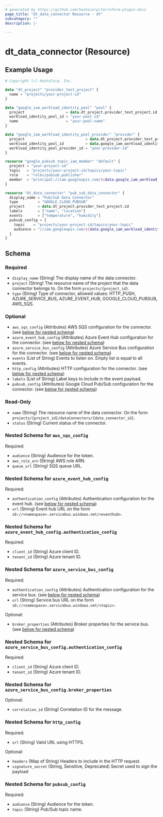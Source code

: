 ```yaml
---
# generated by https://github.com/hashicorp/terraform-plugin-docs
page_title: "dt_data_connector Resource - dt"
subcategory: ""
description: |-
  
---
```


# dt_data_connector (Resource)



## Example Usage

```terraform
# Copyright (c) HashiCorp, Inc.

data "dt_project" "provider_test_project" {
  name = "projects/your-project-id"
}

data "google_iam_workload_identity_pool" "pool" {
  project                   = data.dt_project.provider_test_project.id
  workload_identity_pool_id = "your-pool-id"
  name                      = "your-pool-name"
}

data "google_iam_workload_identity_pool_provider" "provider" {
  project                            = data.dt_project.provider_test_project.id
  workload_identity_pool_id          = data.google_iam_workload_identity_pool.pool.workload_identity_pool_id
  workload_identity_pool_provider_id = "your-provider-id"
}

resource "google_pubsub_topic_iam_member" "default" {
  project = "your-project-id"
  topic   = "projects/your-project-id/topics/your-topic"
  role    = "roles/pubsub.publisher"
  member  = "principal://iam.googleapis.com/${data.google_iam_workload_identity_pool.pool.name}/subject/your-dt-org-id"
}

resource "dt_data_connector" "pub_sub_data_connector" {
  display_name = "Pub/Sub Data Connector"
  type         = "GOOGLE_CLOUD_PUBSUB"
  project      = data.dt_project.provider_test_project.id
  labels       = ["name", "location"]
  events       = ["temperature", "humidity"]
  pubsub_config = {
    topic    = "projects/your-project-id/topics/your-topic"
    audience = "//iam.googleapis.com/${data.google_iam_workload_identity_pool_provider.provider.name}"
  }
}
```

<!-- schema generated by tfplugindocs -->
## Schema

### Required

- `display_name` (String) The display name of the data connector.
- `project` (String) The resource name of the project that the data connector belongs to. On the form `projects/{project_id}`.
- `type` (String) Type of connector, allowed values: HTTP_PUSH, AZURE_SERVICE_BUS, AZURE_EVENT_HUB, GOOGLE_CLOUD_PUBSUB, AWS_SQS.

### Optional

- `aws_sqs_config` (Attributes) AWS SQS configuration for the connector. (see [below for nested schema](#nestedatt--aws_sqs_config))
- `azure_event_hub_config` (Attributes) Azure Event Hub configuration for the connector. (see [below for nested schema](#nestedatt--azure_event_hub_config))
- `azure_service_bus_config` (Attributes) Azure Service Bus configuration for the connector. (see [below for nested schema](#nestedatt--azure_service_bus_config))
- `events` (List of String) Events to listen on. Empty list is equal to all events.
- `http_config` (Attributes) HTTP configuration for the connector. (see [below for nested schema](#nestedatt--http_config))
- `labels` (List of String) Label keys to include in the event payload.
- `pubsub_config` (Attributes) Google Cloud Pub/Sub configuration for the connector. (see [below for nested schema](#nestedatt--pubsub_config))

### Read-Only

- `name` (String) The resource name of the data connector. On the form `projects/{project_id}/dataConnectors/{data_connector_id}`.
- `status` (String) Current status of the connector.

<a id="nestedatt--aws_sqs_config"></a>
### Nested Schema for `aws_sqs_config`

Required:

- `audience` (String) Audience for the token.
- `aws_role_arn` (String) AWS role ARN.
- `queue_url` (String) SQS queue URL.


<a id="nestedatt--azure_event_hub_config"></a>
### Nested Schema for `azure_event_hub_config`

Required:

- `authentication_config` (Attributes) Authentication configuration for the event hub. (see [below for nested schema](#nestedatt--azure_event_hub_config--authentication_config))
- `url` (String) Event hub URL on the form `sb://<namespace>.servicebus.windows.net/<eventhub>`.

<a id="nestedatt--azure_event_hub_config--authentication_config"></a>
### Nested Schema for `azure_event_hub_config.authentication_config`

Required:

- `client_id` (String) Azure client ID.
- `tenant_id` (String) Azure tenant ID.



<a id="nestedatt--azure_service_bus_config"></a>
### Nested Schema for `azure_service_bus_config`

Required:

- `authentication_config` (Attributes) Authentication configuration for the service bus. (see [below for nested schema](#nestedatt--azure_service_bus_config--authentication_config))
- `url` (String) Service bus URL on the form `sb://<namespace>.servicebus.windows.net/<topic>`.

Optional:

- `broker_properties` (Attributes) Broker properties for the service bus. (see [below for nested schema](#nestedatt--azure_service_bus_config--broker_properties))

<a id="nestedatt--azure_service_bus_config--authentication_config"></a>
### Nested Schema for `azure_service_bus_config.authentication_config`

Required:

- `client_id` (String) Azure client ID.
- `tenant_id` (String) Azure tenant ID.


<a id="nestedatt--azure_service_bus_config--broker_properties"></a>
### Nested Schema for `azure_service_bus_config.broker_properties`

Optional:

- `correlation_id` (String) Correlation ID for the message.



<a id="nestedatt--http_config"></a>
### Nested Schema for `http_config`

Required:

- `url` (String) Valid URL using HTTPS.

Optional:

- `headers` (Map of String) Headers to include in the HTTP request.
- `signature_secret` (String, Sensitive, Deprecated) Secret used to sign the payload


<a id="nestedatt--pubsub_config"></a>
### Nested Schema for `pubsub_config`

Required:

- `audience` (String) Audience for the token.
- `topic` (String) Pub/Sub topic name.
